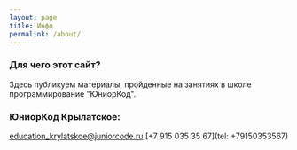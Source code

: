 ```yaml
---
layout: page
title: Инфо
permalink: /about/
---
```


### Для чего этот сайт?

Здесь публикуем материалы, пройденные на занятиях в школе программирование "ЮниорКод".

### ЮниорКод Крылатское:

[education_krylatskoe@juniorcode.ru](mailto:education_krylatskoe@juniorcode.ru)
[+7 915 035 35 67](tel: +79150353567)